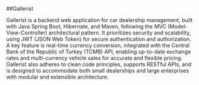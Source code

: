 ##Gallerist


Gallerist is a backend web application for car dealership management, built with Java Spring Boot, Hibernate, and Maven, following the MVC (Model-View-Controller) architectural pattern. It prioritizes security and scalability, using JWT (JSON Web Token) for secure authentication and authorization.
A key feature is real-time currency conversion, integrated with the Central Bank of the Republic of Turkey (TCMB) API, enabling up-to-date exchange rates and multi-currency vehicle sales for accurate and flexible pricing.
Gallerist also adheres to clean code principles, supports RESTful APIs, and is designed to accommodate both small dealerships and large enterprises with modular and extensible architecture. 
